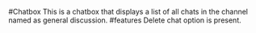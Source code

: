#Chatbox
This is a chatbox that displays a list of all chats in the channel named as general discussion.
#features
Delete chat option is present.